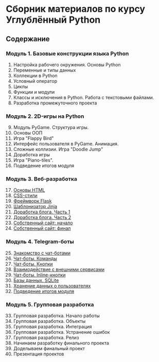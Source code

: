 <h1>Сборник материалов по курсу Углублённый Python</h1>

<h2>Содержание</h2>
<h3>Модуль 1. Базовые конструкции языка Python</h3>
    <ol start="1">
        <li>Настройка рабочего окружения. Основы Python</li>
        <li>Переменные и типы данных</li>
        <li>Коллекции в Python</li>
        <li>Условный оператор</li>
        <li>Циклы</li>
        <li>Функции и модули</li>
        <li>Классы и исключения в Python. Работа с текстовыми файлами.</li>
        <li>Разработка промежуточного проекта</li>
    </ol>
<h3>Модуль 2. 2D-игры на Python</h3>
    <ol start="9">
        <li>Модуль PyGame. Структура игры.</li>
        <li>Основы ООП</li>
        <li>Игра "Flappy Bird"</li>
        <li>Интерфейс пользователя в PyGame. Анимация.</li>
        <li>Сложные коллизии. Игра "Doodle Jump"</li>
        <li>Доработка игры</li>
        <li>Игра "Piano-tiles".</li>
        <li>Подведение итогов модуля</li>
    </ol>
<h3>Модуль 3. Веб-разработка</h3>
    <ol start="17">
        <li><a href="/module_3/17.%20%D0%9E%D1%81%D0%BD%D0%BE%D0%B2%D1%8B%20HTML">Основы HTML</a></li>
        <li><a href="/module_3/18.%20CSS-%D1%81%D1%82%D0%B8%D0%BB%D0%B8">CSS-стили</a></li>
        <li><a href="/module_3/19.%20%D0%A4%D1%80%D0%B5%D0%B9%D0%BC%D0%B2%D0%BE%D1%80%D0%BA%20Flask">Фреймворк Flask</a></li>
        <li><a href="/module_3/20.%20%D0%A8%D0%B0%D0%B1%D0%BB%D0%BE%D0%BD%D0%B8%D0%B7%D0%B0%D1%82%D0%BE%D1%80%20Jinja">Шаблонизатор Jinja</a></li>
        <li><a href="/module_3/21.%20%D0%94%D0%BE%D1%80%D0%B0%D0%B1%D0%BE%D1%82%D0%BA%D0%B0%20%D0%B1%D0%BB%D0%BE%D0%B3%D0%B0.%20%D0%A7%D0%B0%D1%81%D1%82%D1%8C%201">Доработка блога. Часть 1</a></li>
        <li><a href="/module_3/22.%20%D0%94%D0%BE%D1%80%D0%B0%D0%B1%D0%BE%D1%82%D0%BA%D0%B0%20%D0%B1%D0%BB%D0%BE%D0%B3%D0%B0.%20%D0%A7%D0%B0%D1%81%D1%82%D1%8C%202">Доработка блога. Часть 2</a></li>
        <li><a href="/module_3/23.%20%D0%A1%D0%BE%D0%B1%D1%81%D1%82%D0%B2%D0%B5%D0%BD%D0%BD%D1%8B%D0%B9%20%D1%81%D0%B0%D0%B9%D1%82:%20%D0%BD%D0%B0%D1%87%D0%B0%D0%BB%D0%BE">Собственный сайт: начало</a></li>
        <li><a href="/module_3/24.%20%D0%A1%D0%BE%D0%B1%D1%81%D1%82%D0%B2%D0%B5%D0%BD%D0%BD%D1%8B%D0%B9%20%D1%81%D0%B0%D0%B9%D1%82:%20%D1%84%D0%B8%D0%BD%D0%B0%D0%BB">Собственный сайт: финал</a></li>
    </ol>
<h3>Модуль 4. Telegram-боты</h3>
    <ol start="25">
        <li><a href="/module_4/25.%20%D0%97%D0%BD%D0%B0%D0%BA%D0%BE%D0%BC%D1%81%D1%82%D0%B2%D0%BE%20%D1%81%20%D1%87%D0%B0%D1%82-%D0%B1%D0%BE%D1%82%D0%B0%D0%BC%D0%B8">Знакомство с чат-ботами</a></li>
        <li><a href="/module_4/26.%20%D0%A7%D0%B0%D1%82-%D0%B1%D0%BE%D1%82%D1%8B.%20%D0%9A%D0%BE%D0%BC%D0%B0%D0%BD%D0%B4%D1%8B">Чат-боты. Команды</a></li>
        <li><a href="/module_4/27.%20%D0%A7%D0%B0%D1%82-%D0%B1%D0%BE%D1%82%D1%8B.%20%D0%9A%D0%BD%D0%BE%D0%BF%D0%BA%D0%B8">Чат-боты. Кнопки</a></li>
        <li><a href="/module_4/28.%20%D0%92%D0%B7%D0%B0%D0%B8%D0%BC%D0%BE%D0%B4%D0%B5%D0%B9%D1%81%D1%82%D0%B2%D0%B8%D0%B5%20%D1%81%20%D0%B2%D0%BD%D0%B5%D1%88%D0%BD%D0%B8%D0%BC%D0%B8%20%D1%81%D0%B5%D1%80%D0%B2%D0%B8%D1%81%D0%B0%D0%BC%D0%B8">Взаимодействие с внешними сервисами</a></li>
        <li><a href="/module_4/29.%20%D0%A7%D0%B0%D1%82-%D0%B1%D0%BE%D1%82%D1%8B.%20Inline-%D0%BA%D0%BD%D0%BE%D0%BF%D0%BA%D0%B8">Чат-боты. Inline-кнопки</a></li>
        <li><a href="/module_4/30.%20%D0%91%D0%B0%D0%B7%D1%8B%20%D0%B4%D0%B0%D0%BD%D0%BD%D1%8B%D1%85.%20SQLite">Базы данных. SQLite</a></li>
        <li><a href="/module_4/31.%20%D0%A5%D1%80%D0%B0%D0%BD%D0%B5%D0%BD%D0%B8%D0%B5%20%D0%B4%D0%B0%D0%BD%D0%BD%D1%8B%D1%85%20%D0%BE%20%D0%BF%D0%BE%D0%BB%D1%8C%D0%B7%D0%BE%D0%B2%D0%B0%D1%82%D0%B5%D0%BB%D1%8F%D1%85">Хранение данных о пользователях</a></li>
        <li><a href="/module_4/32.%20%D0%9F%D0%BE%D0%B4%D0%B2%D0%B5%D0%B4%D0%B5%D0%BD%D0%B8%D0%B5%20%D0%B8%D1%82%D0%BE%D0%B3%D0%BE%D0%B2%20%D0%BC%D0%BE%D0%B4%D1%83%D0%BB%D1%8F">Подведение итогов модуля</a></li>
    </ol>
<h3>Модуль 5. Групповая разработка</h3>
    <ol start="33">
        <li>Групповая разработка. Начало работы</li>
        <li>Групповая разработка. Объекты</li>
        <li>Групповая разработка. Интеграция</li>
        <li>Групповая разработка. Устранение ошибок</li>
        <li>Групповая разработка. Релиз</li>
        <li>Начинаем разработку финального проекта</li>
        <li>Доделываем финальный проект</li>
        <li>Презентация проектов</li>
    </ol>
